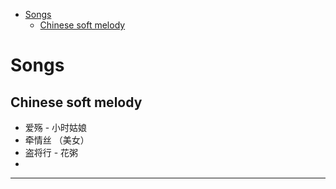 <!-- TOC START min:1 max:3 link:true asterisk:false update:true -->
- [Songs](#songs)
  - [Chinese soft melody](#chinese-soft-melody)
<!-- TOC END -->

# Songs

## Chinese soft melody

- 爱殇 - 小时姑娘
- 牵情丝 （美女）
- 盗将行 - 花粥
-

------
